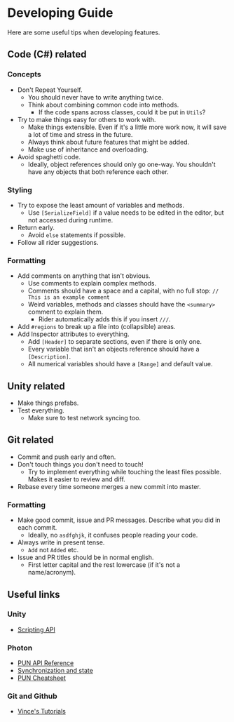 # Developing Guide

Here are some useful tips when developing features.

## Code (C#) related

### Concepts

- Don't Repeat Yourself.
	- You should never have to write anything twice.
	- Think about combining common code into methods.
		- If the code spans across classes, could it be put in `Utils`?
- Try to make things easy for others to work with.
	- Make things extensible. Even if it's a little more work now, it will save a lot of time and stress in the future.
	- Always think about future features that might be added.
	- Make use of inheritance and overloading.
- Avoid spaghetti code.
	- Ideally, object references should only go one-way. You shouldn't have any objects that both reference each other.

### Styling

- Try to expose the least amount of variables and methods.
	- Use `[SerializeField]` if a value needs to be edited in the editor, but not accessed during runtime.
- Return early.
	- Avoid `else` statements if possible.
- Follow all rider suggestions.

### Formatting

- Add comments on anything that isn't obvious.
	- Use comments to explain complex methods.
	- Comments should have a space and a capital, with no full stop: `// This is an example comment`
	- Weird variables, methods and classes should have the `<summary>` comment to explain them.
		- Rider automatically adds this if you insert `///`.
- Add `#regions` to break up a file into (collapsible) areas.
- Add Inspector attributes to everything.
	- Add `[Header]` to separate sections, even if there is only one.
	- Every variable that isn't an objects reference should have a `[Description]`.
	- All numerical variables should have a `[Range]` and default value.

## Unity related

- Make things prefabs.
- Test everything.
	- Make sure to test network syncing too.

## Git related

- Commit and push early and often.
- Don't touch things you don't need to touch!
	- Try to implement everything while touching the least files possible. Makes it easier to review and diff.
- Rebase every time someone merges a new commit into master.

### Formatting

- Make good commit, issue and PR messages. Describe what you did in each commit.
    - Ideally, no `asdfghjk`, it confuses people reading your code.
- Always write in present tense.
  - `Add` not `Added` etc.
- Issue and PR titles should be in normal english.
  - First letter capital and the rest lowercase (if it's not a name/acronym).

## Useful links

### Unity

- [Scripting API](https://docs.unity3d.com/ScriptReference/)

### Photon

- [PUN API Reference](https://doc-api.photonengine.com/en/pun/v2/index.html)
- [Synchronization and state](https://doc.photonengine.com/en-us/pun/current/gameplay/synchronization-and-state)
- [PUN Cheatsheet](https://gist.github.com/ssshake/86b4da6c31258a7188f7fef3dbaf1d26)

### Git and Github

- [Vince's Tutorials](https://drive.google.com/drive/folders/1V6t2gXSj55A1u6bt9WzTS97c2CJlKpg7)